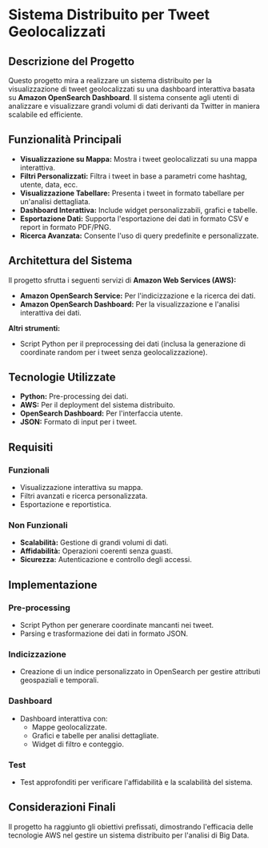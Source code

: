 # Sistema Distribuito per Tweet Geolocalizzati

## Descrizione del Progetto

Questo progetto mira a realizzare un sistema distribuito per la visualizzazione di tweet geolocalizzati su una dashboard interattiva basata su **Amazon OpenSearch Dashboard**. Il sistema consente agli utenti di analizzare e visualizzare grandi volumi di dati derivanti da Twitter in maniera scalabile ed efficiente.

## Funzionalità Principali

- **Visualizzazione su Mappa:** Mostra i tweet geolocalizzati su una mappa interattiva.
- **Filtri Personalizzati:** Filtra i tweet in base a parametri come hashtag, utente, data, ecc.
- **Visualizzazione Tabellare:** Presenta i tweet in formato tabellare per un'analisi dettagliata.
- **Dashboard Interattiva:** Include widget personalizzabili, grafici e tabelle.
- **Esportazione Dati:** Supporta l'esportazione dei dati in formato CSV e report in formato PDF/PNG.
- **Ricerca Avanzata:** Consente l'uso di query predefinite e personalizzate.

## Architettura del Sistema

Il progetto sfrutta i seguenti servizi di **Amazon Web Services (AWS):**

- **Amazon OpenSearch Service:** Per l'indicizzazione e la ricerca dei dati.
- **Amazon OpenSearch Dashboard:** Per la visualizzazione e l'analisi interattiva dei dati.

**Altri strumenti:**
- Script Python per il preprocessing dei dati (inclusa la generazione di coordinate random per i tweet senza geolocalizzazione).

## Tecnologie Utilizzate

- **Python:** Pre-processing dei dati.
- **AWS:** Per il deployment del sistema distribuito.
- **OpenSearch Dashboard:** Per l'interfaccia utente.
- **JSON:** Formato di input per i tweet.

## Requisiti

### Funzionali
- Visualizzazione interattiva su mappa.
- Filtri avanzati e ricerca personalizzata.
- Esportazione e reportistica.

### Non Funzionali
- **Scalabilità:** Gestione di grandi volumi di dati.
- **Affidabilità:** Operazioni coerenti senza guasti.
- **Sicurezza:** Autenticazione e controllo degli accessi.

## Implementazione

### Pre-processing
- Script Python per generare coordinate mancanti nei tweet.
- Parsing e trasformazione dei dati in formato JSON.

### Indicizzazione
- Creazione di un indice personalizzato in OpenSearch per gestire attributi geospaziali e temporali.

### Dashboard
- Dashboard interattiva con:
  - Mappe geolocalizzate.
  - Grafici e tabelle per analisi dettagliate.
  - Widget di filtro e conteggio.

### Test
- Test approfonditi per verificare l'affidabilità e la scalabilità del sistema.

## Considerazioni Finali

Il progetto ha raggiunto gli obiettivi prefissati, dimostrando l'efficacia delle tecnologie AWS nel gestire un sistema distribuito per l'analisi di Big Data.
